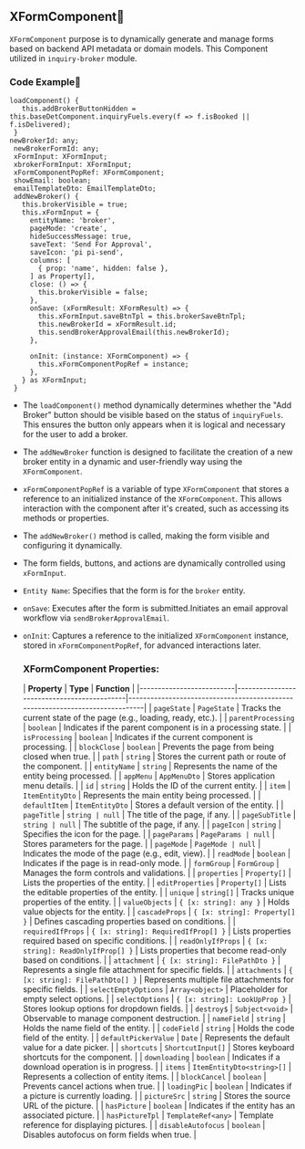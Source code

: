 ## XFormComponent📖
 `XFormComponent` purpose is to dynamically generate and manage forms based on backend API metadata or domain models. This Component utilized in `inquiry-broker` module.

 ### Code Example📝

 ```
loadComponent() {
    this.addBrokerButtonHidden = this.baseDetComponent.inquiryFuels.every(f => f.isBooked || f.isDelivered);
  }
newBrokerId: any;
  newBrokerFormId: any;
  xFormInput: XFormInput;
  xbrokerFormInput: XFormInput;
  xFormComponentPopRef: XFormComponent;
  showEmail: boolean;
  emailTemplateDto: EmailTemplateDto;
  addNewBroker() {
    this.brokerVisible = true;
    this.xFormInput = {
      entityName: 'broker',
      pageMode: 'create',
      hideSuccessMessage: true,
      saveText: 'Send For Approval',
      saveIcon: 'pi pi-send',
      columns: [
        { prop: 'name', hidden: false },
      ] as Property[],
      close: () => {
        this.brokerVisible = false;
      },
      onSave: (xFormResult: XFormResult) => {
        this.xFormInput.saveBtnTpl = this.brokerSaveBtnTpl;
        this.newBrokerId = xFormResult.id;
        this.sendBrokerApprovalEmail(this.newBrokerId);
      },

      onInit: (instance: XFormComponent) => {
        this.xFormComponentPopRef = instance;
      },
    } as XFormInput;
  }
```

- The `loadComponent()` method dynamically determines whether the "Add Broker" button should be visible based on the status of `inquiryFuels`. This ensures the button only appears when it is logical and necessary for the user to add a broker.
  
- The `addNewBroker` function is designed to facilitate the creation of a new broker entity in a dynamic and user-friendly way using the `XFormComponent`.
  
- `xFormComponentPopRef` is a variable of type `XFormComponent` that stores a reference to an initialized instance of the `XFormComponent`. This allows interaction with the component after it's created, such as accessing its methods or properties.
  
- The `addNewBroker()` method is called, making the form visible and configuring it dynamically.
  
- The form fields, buttons, and actions are dynamically controlled using `xFormInput`.
  
- `Entity Name`: Specifies that the form is for the `broker` entity.
  
- `onSave`: Executes after the form is submitted.Initiates an email approval workflow via `sendBrokerApprovalEmail`.
  
- `onInit`: Captures a reference to the initialized `XFormComponent` instance, stored in `xFormComponentPopRef`, for advanced interactions later.

  ### XFormComponent Properties:

  | **Property**            | **Type**                                   | **Function**                                                                 |
|--------------------------|--------------------------------------------|------------------------------------------------------------------------------|
| `pageState`             | `PageState`                               | Tracks the current state of the page (e.g., loading, ready, etc.).           |
| `parentProcessing`      | `boolean`                                 | Indicates if the parent component is in a processing state.                  |
| `isProcessing`          | `boolean`                                 | Indicates if the current component is processing.                            |
| `blockClose`            | `boolean`                                 | Prevents the page from being closed when true.                               |
| `path`                  | `string`                                  | Stores the current path or route of the component.                           |
| `entityName`            | `string`                                  | Represents the name of the entity being processed.                           |
| `appMenu`               | `AppMenuDto`                              | Stores application menu details.                                             |
| `id`                    | `string`                                  | Holds the ID of the current entity.                                          |
| `item`                  | `ItemEntityDto`                           | Represents the main entity being processed.                                  |
| `defaultItem`           | `ItemEntityDto`                           | Stores a default version of the entity.                                      |
| `pageTitle`             | `string | null`                          | The title of the page, if any.                                               |
| `pageSubTitle`          | `string | null`                          | The subtitle of the page, if any.                                            |
| `pageIcon`              | `string`                                  | Specifies the icon for the page.                                             |
| `pageParams`            | `PageParams | null`                      | Stores parameters for the page.                                              |
| `pageMode`              | `PageMode | null`                        | Indicates the mode of the page (e.g., edit, view).                           |
| `readMode`              | `boolean`                                 | Indicates if the page is in read-only mode.                                   |
| `formGroup`             | `FormGroup`                               | Manages the form controls and validations.                                   |
| `properties`            | `Property[]`                              | Lists the properties of the entity.                                          |
| `editProperties`        | `Property[]`                              | Lists the editable properties of the entity.                                 |
| `unique`                | `string[]`                                | Tracks unique properties of the entity.                                      |
| `valueObjects`          | `{ [x: string]: any }`                    | Holds value objects for the entity.                                          |
| `cascadeProps`          | `{ [x: string]: Property[] }`             | Defines cascading properties based on conditions.                            |
| `requiredIfProps`       | `{ [x: string]: RequiredIfProp[] }`       | Lists properties required based on specific conditions.                      |
| `readOnlyIfProps`       | `{ [x: string]: ReadOnlyIfProp[] }`       | Lists properties that become read-only based on conditions.                  |
| `attachment`            | `{ [x: string]: FilePathDto }`            | Represents a single file attachment for specific fields.                     |
| `attachments`           | `{ [x: string]: FilePathDto[] }`          | Represents multiple file attachments for specific fields.                    |
| `selectEmptyOptions`    | `Array<object>`                           | Placeholder for empty select options.                                        |
| `selectOptions`         | `{ [x: string]: LookUpProp }`             | Stores lookup options for dropdown fields.                                   |
| `destroy$`              | `Subject<void>`                           | Observable to manage component destruction.                                  |
| `nameField`             | `string`                                  | Holds the name field of the entity.                                          |
| `codeField`             | `string`                                  | Holds the code field of the entity.                                          |
| `defaultPickerValue`    | `Date`                                    | Represents the default value for a date picker.                              |
| `shortcuts`             | `ShortcutInput[]`                         | Stores keyboard shortcuts for the component.                                 |
| `downloading`           | `boolean`                                 | Indicates if a download operation is in progress.                            |
| `items`                 | `ItemEntityDto<string>[]`                 | Represents a collection of entity items.                                     |
| `blockCancel`           | `boolean`                                 | Prevents cancel actions when true.                                           |
| `loadingPic`            | `boolean`                                 | Indicates if a picture is currently loading.                                 |
| `pictureSrc`            | `string`                                  | Stores the source URL of the picture.                                        |
| `hasPicture`            | `boolean`                                 | Indicates if the entity has an associated picture.                           |
| `hasPictureTpl`         | `TemplateRef<any>`                        | Template reference for displaying pictures.                                  |
| `disableAutofocus`      | `boolean`                                 | Disables autofocus on form fields when true.                                 |

